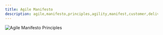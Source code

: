 ```yaml
---
title: Agile Manifesto
description: agile,manifesto,principles,agility,manifest,customer,delivery
---
```


![Agile Manifesto Principles]({{site.baseurl}}/images/agile_manifest.png)

